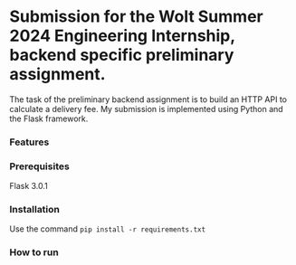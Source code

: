 # Submission for the Wolt Summer 2024 Engineering Internship, backend specific preliminary assignment.

The task of the preliminary backend assignment is to build an HTTP API to calculate a delivery fee. My submission is implemented using Python and the Flask framework.

### Features


### Prerequisites
Flask 3.0.1

### Installation
Use the command `pip install -r requirements.txt`

### How to run